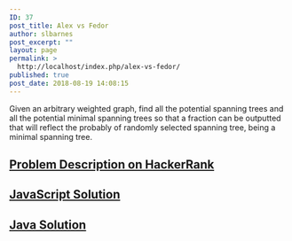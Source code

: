 ```yaml
---
ID: 37
post_title: Alex vs Fedor
author: slbarnes
post_excerpt: ""
layout: page
permalink: >
  http://localhost/index.php/alex-vs-fedor/
published: true
post_date: 2018-08-19 14:08:15
---
```

Given an arbitrary weighted graph, find all the potential spanning trees and all the potential minimal spanning trees so that a fraction can be outputted that will reflect the probably of randomly selected spanning tree, being a minimal spanning tree. 
## <a href="https://www.hackerrank.com/challenges/alex-vs-fedor" target="_blank" rel="noopener">Problem Description on HackerRank</a>

## [JavaScript Solution][1]

## [Java Solution][2]  

 [1]: /index.php/alex-vs-fedor/alex-vs-fedor-javascript-solution
 [2]: /index.php/alex-vs-fedor/alex-vs-fedor-java-solution